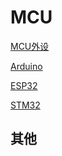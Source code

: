 # MCU

[MCU外设](02嵌入式技术/MCU外设.md)

[Arduino](02嵌入式技术/Arduino.md)

[ESP32](02嵌入式技术/ESP32.md)

[STM32](02嵌入式技术/STM32.md)




## 其他





